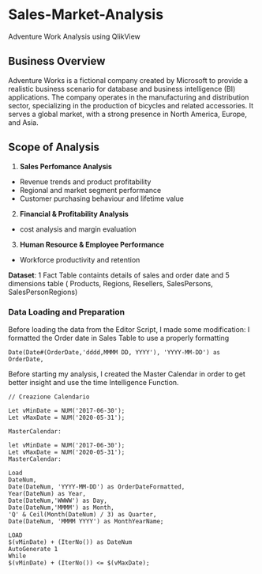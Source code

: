 # Sales-Market-Analysis
Adventure Work Analysis using QlikView

## Business Overview
Adventure Works is a fictional company created by Microsoft to provide a realistic business scenario for database and business intelligence (BI) applications. The company operates in the manufacturing and distribution sector, specializing in the production of bicycles and related accessories. It serves a global market, with a strong presence in North America, Europe, and Asia.

## Scope of Analysis
1. **Sales Perfomance Analysis**
- Revenue trends and product profitability
- Regional and market segment performance
- Customer purchasing behaviour and lifetime value
2. **Financial & Profitability Analysis**
- cost analysis and margin evaluation
3. **Human Resource & Employee Performance**
- Workforce productivity and retention

**Dataset**:
1 Fact Table containts details of sales and order date and 5 dimensions table ( Products, Regions, Resellers, SalesPersons, SalesPersonRegions)

### Data Loading and Preparation
Before loading the data from the Editor Script, I made some modification:
I formatted the Order date in Sales Table to use a properly formatting
```
Date(Date#(OrderDate,'dddd,MMMM DD, YYYY'), 'YYYY-MM-DD') as OrderDate,
```
Before starting my analysis, I created the Master Calendar in order to get better insight and use the time Intelligence Function.
```
// Creazione Calendario

Let vMinDate = NUM('2017-06-30');
Let vMaxDate = NUM('2020-05-31');

MasterCalendar:

let vMinDate = NUM('2017-06-30');
Let vMaxDate = NUM('2020-05-31');
MasterCalendar:

Load
DateNum,
Date(DateNum, 'YYYY-MM-DD') as OrderDateFormatted,
Year(DateNum) as Year,
Date(DateNum,'WWWW') as Day,
Date(DateNum,'MMMM') as Month,
'Q' & Ceil(Month(DateNum) / 3) as Quarter,  
Date(DateNum, 'MMMM YYYY') as MonthYearName;

LOAD
$(vMinDate) + (IterNo()) as DateNum
AutoGenerate 1
While
$(vMinDate) + (IterNo()) <= $(vMaxDate);

```
